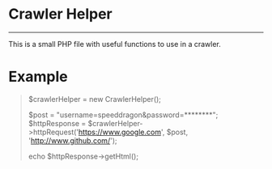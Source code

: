 # Crawler Helper
--------------

This is a small PHP file with useful functions to use in a crawler.

# Example

> $crawlerHelper = new CrawlerHelper();
>
> $post = "username=speeddragon&password=********";
> $httpResponse = $crawlerHelper->httpRequest('https://www.google.com', $post, 'http://www.github.com/');
> 
> echo $httpResponse->getHtml();
